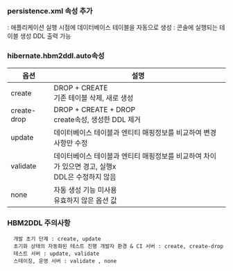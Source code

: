 ### persistence.xml 속성 추가
<property name=“hibernate.hbm2ddl.auto” value=“create” />
	: 애플리케이션 실행 시점에 데이터베이스 테이블을 자동으로 생성

<property name=“hibernate.show_sql” value=“true” />
	: 콘솔에 실행되는 테이블 생성 DDL 출력 가능


### hibernate.hbm2ddl.auto속성
| 옵션 | 설명 |
| ---- | ---- |
| create | DROP + CREATE <br>기존 테이블 삭제, 새로 생성 |
| create-drop | DROP + CREATE + DROP<br>create속성, 생성한 DDL 제거 |
| update | 데이터베이스 테이블과 엔티티 매핑정보를 비교하여 변경 사항만 수정 |
| validate | 데이터베이스 테이블과 엔티티 매핑정보를 비교하여 차이가 있으면 경고, 실행x <br>DDL은 수정하지 않음 |
| none | 자동 생성 기능 미사용<br>유효하지 않은 옵션 값 |


### HBM2DDL 주의사항
      개발 초기 단계 : create, update
      초기화 상태의 자동화된 테스트 진행 개발자 환경 & CI 서버 : create, create-drop
      테스트 서버 : update, validate
      스테이징, 운영 서버 : validate , none

